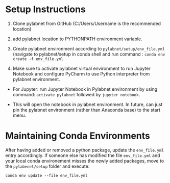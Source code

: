 # Setup Instructions

1. Clone pylabnet from GitHub (C:/Users/Username is the recommended location)

2. add pylabnet location to PYTHONPATH environment variable.

3. Create pylabnet environment according to `pylabnet/setup/env_file.yml` (navigate to pylabnet/setup
	in conda shell and run command :
		`conda env create -f env_file.yml`

4. Make sure to activate pylabnet virtual environment to run Jupyter Notebook
    and configure PyCharm to use Python interpreter from pylabnet environment.

- For Jupyter: run Jupyter Notebook in Pylabnet environment by using command:
`activate pylabnet` followed by `jupyter notebook`.

- This will open the notebook in pylabnet environment. In future, can just pin the pylabnet environment
 (rather than Anaconda base) to the start menu.

# Maintaining Conda Environments

After having added or removed a python package, update the `env_file.yml` entry accordingly. If someone else has modified the file `env_file.yml` and your local conda environement misses the newly added packages,   move to the `pylabenet/setup` folder and execute:

`conda env update --file env_file.yml  `


